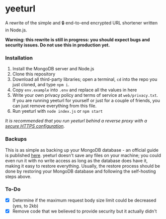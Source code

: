 # yeeturl
A rewrite of the simple and 🔒 end-to-end encrypted URL shortener written in Node.js.

**Warning: this rewrite is still in progress: you should expect bugs and security issues. Do not use this in production yet.**

### Installation
1. Install the MongoDB server and Node.js
2. Clone this repository
3. Download all third-party libraries; open a terminal, `cd` into the repo you just cloned, and type `npm i`.
4. Copy `env.example` into `.env` and replace all the values in here
5. Write your own privacy policy and terms of service at `web/privacy.txt`. If you are running yeeturl for yourself or just for a couple of friends, you can just remove everything from this file.
6. Run yeeturl with `node index.js` or `npm start`

*It is recommended that you run yeeturl behind a reverse proxy with a [secure HTTPS configuration](https://ssl-config.mozilla.org/).*

### Backups
This is as simple as backing up your MongoDB database - an official guide is published [here](https://docs.mongodb.com/manual/core/backups/).
yeeturl doesn't save any files on your machine; you could even run it with no write access as long as the database does have it, making it easy to restore everything.
Usually, the restore process should be done by restoring your MongoDB database and following the self-hosting steps above.

### To-Do

- [x] Determine if the maximum request body size limit could be decreased (yes, to 2kb)
- [x] Remove code that we believed to provide security but it actually didn't
